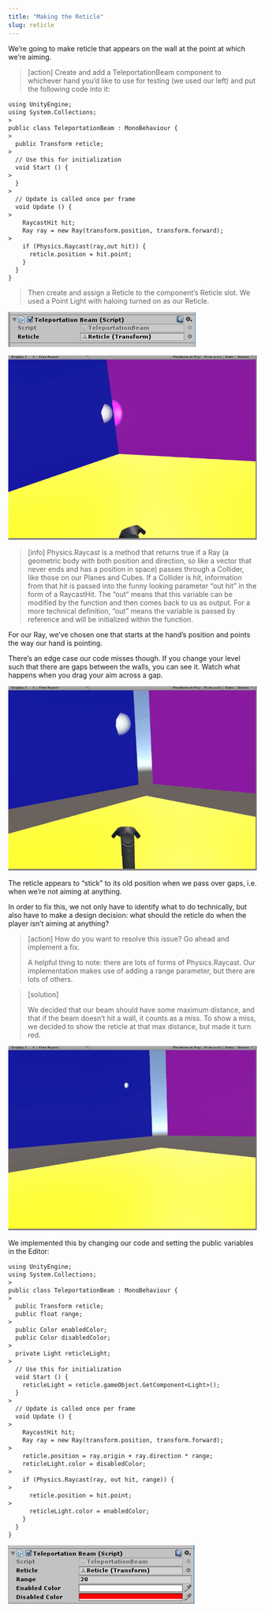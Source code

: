 ```yaml
---
title: "Making the Reticle"
slug: reticle
---
```


We’re going to make reticle that appears on the wall at the point at which we’re aiming.

>[action]
>Create and add a TeleportationBeam component to whichever hand you’d like to use for testing (we used our left) and put the following code into it:
>
```
using UnityEngine;
using System.Collections;
>
public class TeleportationBeam : MonoBehaviour {
>
  public Transform reticle;
>
  // Use this for initialization
  void Start () {
>
  }
>
  // Update is called once per frame
  void Update () {
>
    RaycastHit hit;
    Ray ray = new Ray(transform.position, transform.forward);
>
    if (Physics.Raycast(ray,out hit)) {
      reticle.position = hit.point;
    }
  }
}
```
>
>Then create and assign a Reticle to the component’s Reticle slot. We used a Point Light with haloing turned on as our Reticle.

![](../media/image111.png)

![](../media/image42.gif)

>[info]
>Physics.Raycast is a method that returns true if a Ray (a geometric body with both position and direction, so like a vector that never ends and has a position in space) passes through a Collider, like those on our Planes and Cubes. If a Collider is hit, information from that hit is passed into the funny looking parameter “out hit” in the form of a RaycastHit. The “out” means that this variable can be modified by the function and then comes back to us as output. For a more technical definition, “out” means the variable is passed by reference and will be initialized within the function.

For our Ray, we’ve chosen one that starts at the hand’s position and points the way our hand is pointing.

There’s an edge case our code misses though. If you change your level such that there are gaps between the walls, you can see it. Watch what happens when you drag your aim across a gap.

![](../media/image100.gif)

The reticle appears to “stick” to its old position when we pass over gaps, i.e. when we’re not aiming at anything.

In order to fix this, we not only have to identify what to do technically, but also have to make a design decision: what should the reticle do when the player isn’t aiming at anything?

>[action]
>How do you want to resolve this issue? Go ahead and implement a fix.
>
>A helpful thing to note: there are lots of forms of Physics.Raycast. Our implementation makes use of adding a range parameter, but there are lots of others.

<!-- -->

>[solution]
>
>We decided that our beam should have some maximum distance, and that if the beam doesn’t hit a wall, it counts as a miss. To show a miss, we decided to show the reticle at that max distance, but made it turn red.
>
![](../media/image97.gif)
>
We implemented this by changing our code and setting the public variables in the Editor:
>
```
using UnityEngine;
using System.Collections;
>
public class TeleportationBeam : MonoBehaviour {
>
  public Transform reticle;
  public float range;
>
  public Color enabledColor;
  public Color disabledColor;
>
  private Light reticleLight;
>
  // Use this for initialization
  void Start () {
    reticleLight = reticle.gameObject.GetComponent<Light>();
  }
>
  // Update is called once per frame
  void Update () {
>
    RaycastHit hit;
    Ray ray = new Ray(transform.position, transform.forward);
>
    reticle.position = ray.origin + ray.direction * range;
    reticleLight.color = disabledColor;
>
    if (Physics.Raycast(ray, out hit, range)) {
>
      reticle.position = hit.point;
>
      reticleLight.color = enabledColor;
    }
  }
}
```
>
![](../media/image95.png)
